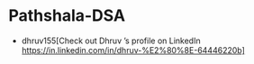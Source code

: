 # Pathshala-DSA

- dhruv155[Check out Dhruv ‎’s profile on LinkedIn https://in.linkedin.com/in/dhruv-%E2%80%8E-64446220b]
